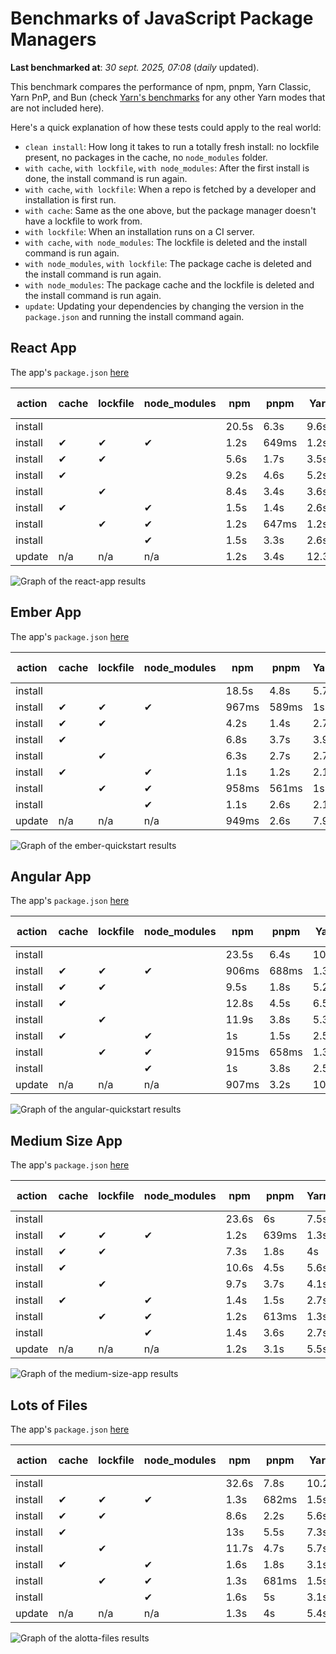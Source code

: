 # Benchmarks of JavaScript Package Managers

**Last benchmarked at**: _30 sept. 2025, 07:08_ (_daily_ updated).

This benchmark compares the performance of npm, pnpm, Yarn Classic, Yarn PnP, and Bun (check [Yarn's benchmarks](https://yarnpkg.com/benchmarks) for any other Yarn modes that are not included here).

Here's a quick explanation of how these tests could apply to the real world:

- `clean install`: How long it takes to run a totally fresh install: no lockfile present, no packages in the cache, no `node_modules` folder.
- `with cache`, `with lockfile`, `with node_modules`: After the first install is done, the install command is run again.
- `with cache`, `with lockfile`: When a repo is fetched by a developer and installation is first run.
- `with cache`: Same as the one above, but the package manager doesn't have a lockfile to work from.
- `with lockfile`: When an installation runs on a CI server.
- `with cache`, `with node_modules`: The lockfile is deleted and the install command is run again.
- `with node_modules`, `with lockfile`: The package cache is deleted and the install command is run again.
- `with node_modules`: The package cache and the lockfile is deleted and the install command is run again.
- `update`: Updating your dependencies by changing the version in the `package.json` and running the install command again.

## React App

The app's `package.json` [here](./fixtures/react-app/package.json)

| action  | cache | lockfile | node_modules| npm | pnpm | Yarn | Yarn PnP | Bun |
| ---     | ---   | ---      | ---         | --- | ---  | ---  | ---      | --- |
| install |       |          |             | 20.5s | 6.3s | 9.6s | 2.7s | 1.4s |
| install | ✔     | ✔        | ✔           | 1.2s | 649ms | 1.2s | n/a | 35ms |
| install | ✔     | ✔        |             | 5.6s | 1.7s | 3.5s | 993ms | 455ms |
| install | ✔     |          |             | 9.2s | 4.6s | 5.2s | 2.3s | 428ms |
| install |       | ✔        |             | 8.4s | 3.4s | 3.6s | 991ms | 428ms |
| install | ✔     |          | ✔           | 1.5s | 1.4s | 2.6s | n/a | 36ms |
| install |       | ✔        | ✔           | 1.2s | 647ms | 1.2s | n/a | 31ms |
| install |       |          | ✔           | 1.5s | 3.3s | 2.6s | n/a | 31ms |
| update  | n/a | n/a | n/a | 1.2s | 3.4s | 12.3s | 3.2s | 36ms |

<img alt="Graph of the react-app results" src="results/img/react-app.svg" />

## Ember App

The app's `package.json` [here](./fixtures/ember-quickstart/package.json)

| action  | cache | lockfile | node_modules| npm | pnpm | Yarn | Yarn PnP | Bun |
| ---     | ---   | ---      | ---         | --- | ---  | ---  | ---      | --- |
| install |       |          |             | 18.5s | 4.8s | 5.7s | 2.3s | 1s |
| install | ✔     | ✔        | ✔           | 967ms | 589ms | 1s | n/a | 27ms |
| install | ✔     | ✔        |             | 4.2s | 1.4s | 2.7s | 869ms | 343ms |
| install | ✔     |          |             | 6.8s | 3.7s | 3.9s | 2s | 345ms |
| install |       | ✔        |             | 6.3s | 2.7s | 2.7s | 867ms | 347ms |
| install | ✔     |          | ✔           | 1.1s | 1.2s | 2.1s | n/a | 28ms |
| install |       | ✔        | ✔           | 958ms | 561ms | 1s | n/a | 25ms |
| install |       |          | ✔           | 1.1s | 2.6s | 2.1s | n/a | 25ms |
| update  | n/a | n/a | n/a | 949ms | 2.6s | 7.9s | 2.8s | 28ms |

<img alt="Graph of the ember-quickstart results" src="results/img/ember-quickstart.svg" />

## Angular App

The app's `package.json` [here](./fixtures/angular-quickstart/package.json)

| action  | cache | lockfile | node_modules| npm | pnpm | Yarn | Yarn PnP | Bun |
| ---     | ---   | ---      | ---         | --- | ---  | ---  | ---      | --- |
| install |       |          |             | 23.5s | 6.4s | 10.9s | 2.9s | 1.7s |
| install | ✔     | ✔        | ✔           | 906ms | 688ms | 1.3s | n/a | 29ms |
| install | ✔     | ✔        |             | 9.5s | 1.8s | 5.2s | 1.2s | 848ms |
| install | ✔     |          |             | 12.8s | 4.5s | 6.5s | 2.3s | 816ms |
| install |       | ✔        |             | 11.9s | 3.8s | 5.3s | 1.2s | 826ms |
| install | ✔     |          | ✔           | 1s | 1.5s | 2.5s | n/a | 28ms |
| install |       | ✔        | ✔           | 915ms | 658ms | 1.3s | n/a | 26ms |
| install |       |          | ✔           | 1s | 3.8s | 2.5s | n/a | 25ms |
| update  | n/a | n/a | n/a | 907ms | 3.2s | 10.3s | 2.8s | 34ms |

<img alt="Graph of the angular-quickstart results" src="results/img/angular-quickstart.svg" />

## Medium Size App

The app's `package.json` [here](./fixtures/medium-size-app/package.json)

| action  | cache | lockfile | node_modules| npm | pnpm | Yarn | Yarn PnP | Bun |
| ---     | ---   | ---      | ---         | --- | ---  | ---  | ---      | --- |
| install |       |          |             | 23.6s | 6s | 7.5s | 3s | 1.4s |
| install | ✔     | ✔        | ✔           | 1.2s | 639ms | 1.3s | n/a | 34ms |
| install | ✔     | ✔        |             | 7.3s | 1.8s | 4s | 1.1s | 472ms |
| install | ✔     |          |             | 10.6s | 4.5s | 5.6s | 2.5s | 469ms |
| install |       | ✔        |             | 9.7s | 3.7s | 4.1s | 1.1s | 456ms |
| install | ✔     |          | ✔           | 1.4s | 1.5s | 2.7s | n/a | 32ms |
| install |       | ✔        | ✔           | 1.2s | 613ms | 1.3s | n/a | 27ms |
| install |       |          | ✔           | 1.4s | 3.6s | 2.7s | n/a | 27ms |
| update  | n/a | n/a | n/a | 1.2s | 3.1s | 5.5s | 2.4s | 39ms |

<img alt="Graph of the medium-size-app results" src="results/img/medium-size-app.svg" />

## Lots of Files

The app's `package.json` [here](./fixtures/alotta-files/package.json)

| action  | cache | lockfile | node_modules| npm | pnpm | Yarn | Yarn PnP | Bun |
| ---     | ---   | ---      | ---         | --- | ---  | ---  | ---      | --- |
| install |       |          |             | 32.6s | 7.8s | 10.2s | 3.4s | 1.8s |
| install | ✔     | ✔        | ✔           | 1.3s | 682ms | 1.5s | n/a | 41ms |
| install | ✔     | ✔        |             | 8.6s | 2.2s | 5.6s | 1.3s | 707ms |
| install | ✔     |          |             | 13s | 5.5s | 7.3s | 2.8s | 706ms |
| install |       | ✔        |             | 11.7s | 4.7s | 5.7s | 1.3s | 708ms |
| install | ✔     |          | ✔           | 1.6s | 1.8s | 3.1s | n/a | 40ms |
| install |       | ✔        | ✔           | 1.3s | 681ms | 1.5s | n/a | 36ms |
| install |       |          | ✔           | 1.6s | 5s | 3.1s | n/a | 37ms |
| update  | n/a | n/a | n/a | 1.3s | 4s | 5.4s | 3s | 104ms |

<img alt="Graph of the alotta-files results" src="results/img/alotta-files.svg" />